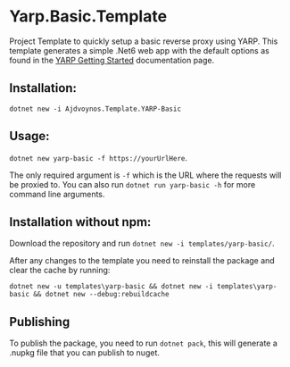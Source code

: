 # Yarp.Basic.Template
Project Template to quickly setup a basic reverse proxy using YARP. This template generates a simple .Net6 web app with the default options as found in the [YARP Getting Started](https://microsoft.github.io/reverse-proxy/articles/getting-started.html#net-6-support) documentation page.

## Installation:

`dotnet new -i Ajdvoynos.Template.YARP-Basic`

## Usage:

`dotnet new yarp-basic -f https://yourUrlHere`. 

The only required argument is `-f` which is the URL where the requests will be proxied to. You can also run `dotnet run yarp-basic -h` for more command line arguments.

## Installation without npm:

Download the repository and run `dotnet new -i templates/yarp-basic/`.

After any changes to the template you need to reinstall the package and clear the cache by running:

`dotnet new -u templates\yarp-basic && dotnet new -i templates\yarp-basic && dotnet new --debug:rebuildcache`

## Publishing

To publish the package, you need to run `dotnet pack`, this will generate a .nupkg file that you can publish to nuget.